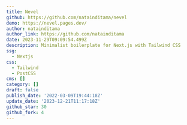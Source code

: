 ```yaml
---
title: Nevel
github: https://github.com/natainditama/nevel
demo: https://nevel.pages.dev/
author: natainditama
author_link: https://github.com/natainditama
date: 2023-11-29T09:09:54.499Z
description: Minimalist boilerplate for Next.js with Tailwind CSS
ssg:
  - Nextjs
css:
  - Tailwind
  - PostCSS
cms: []
category: []
draft: false
publish_date: '2022-03-09T19:44:18Z'
update_date: '2023-12-21T11:17:18Z'
github_star: 30
github_fork: 4
---
```

